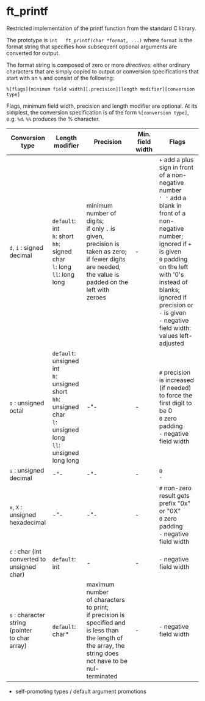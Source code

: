 # ft_printf

Restricted implementation of the printf function from the standard C library.

The prototype is `int	ft_printf(char *format, ...)` where `format` is the format string that specifies how subsequent optional arguments are converted for output.

The format string is composed of zero or more *directives*: either ordinary characters that are simply copied to output or conversion specifications that start with an `%` and consist of the following:
```
%[flags][minimum field width][.precision][length modifier][conversion type]
```
Flags, minimum field width, precision and length modifier are optional. At its simplest, the conversion specification is of the form `%[conversion type]`, e.g. `%d`. `%%` produces the % character.

|Conversion type|Length modifier|Precision|Min. field width|Flags|
|-|-|-|-|-|
|`d`, `i` : signed</br>decimal|`default`: int</br>`h`: short</br>`hh`: signed char</br>`l`: long</br>`ll`: long long|minimum number of digits;</br>if only `.` is given, precision is taken as zero; if fewer digits are needed, the value is padded on the left with zeroes|-|`+` add a plus sign in front of a non-negative number</br>`' '` add a blank in front of a non-negative number; ignored if `+` is given</br>`0` padding on the left with '0's instead of blanks; ignored if precision or `-` is given</br>`-` negative field width: values left-adjusted
|`o` : unsigned</br>octal|`default`: unsigned int</br>`h`: unsigned short</br>`hh`: unsigned char</br>`l`: unsigned long</br>`ll`: unsigned long long|-"-|-|`#` precision is increased (if needed) to force the first digit to be 0</br>`0` zero padding </br>`-` negative field width</br>|
|`u` : unsigned</br>decimal|-"-|-"-|-|`0`</br>`-`</br>|
|`x`, `X` : unsigned</br>hexadecimal|-"-|-"-|-|`#` non-zero result gets prefix "0x" or "0X"</br>`0` zero padding</br>`-` negative field width</br>|
|`c` : char (int</br>converted to</br>unsigned char)|`default`: int|-|-|`-` negative field width|
|`s` : character</br>string (pointer</br>to char array)|`default`: char*|maximum number</br>of characters to print;</br>if precision is specified and is less than the length of the array, the string does not have to be nul-terminated|-|`-` negative field width|


- self-promoting types / default argument promotions